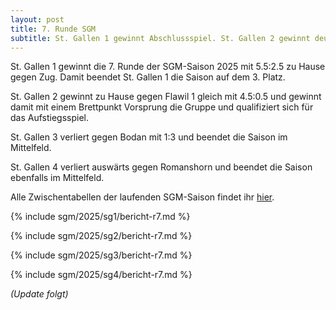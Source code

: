 ```yaml
---
layout: post
title: 7. Runde SGM
subtitle: St. Gallen 1 gewinnt Abschlussspiel. St. Gallen 2 gewinnt deutlich und qualifiziert sich für das Aufstiegsspiel. St. Gallen 3 und St. Gallen 4 verlieren.
---
```


St. Gallen 1 gewinnt die 7. Runde der SGM-Saison 2025 mit 5.5:2.5 zu Hause gegen Zug.
Damit beendet St. Gallen 1 die Saison auf dem 3. Platz.

St. Gallen 2 gewinnt zu Hause gegen Flawil 1 gleich mit 4.5:0.5 und gewinnt damit mit einem Brettpunkt Vorsprung die
Gruppe und qualifiziert sich für das Aufstiegsspiel.

St. Gallen 3 verliert gegen Bodan mit 1:3 und beendet die Saison im Mittelfeld.

St. Gallen 4 verliert auswärts gegen Romanshorn und beendet die Saison ebenfalls im Mittelfeld.

Alle Zwischentabellen der laufenden SGM-Saison findet ihr [hier](/sgm/2025/sg1).

{% include sgm/2025/sg1/bericht-r7.md %}

{% include sgm/2025/sg2/bericht-r7.md %}

{% include sgm/2025/sg3/bericht-r7.md %}

{% include sgm/2025/sg4/bericht-r7.md %}

_(Update folgt)_

<style>
table th, table td:nth-of-type(4) {
    white-space: nowrap;
}
</style>
